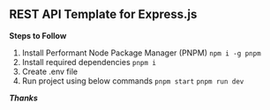 ## REST API Template for Express.js

**Steps to Follow**

1. Install Performant Node Package Manager (PNPM)
   `npm i -g pnpm`
2. Install required dependencies
   `pnpm i`
3. Create .env file
4. Run project using below commands
   `pnpm start`
   `pnpm run dev`

**_Thanks_**
